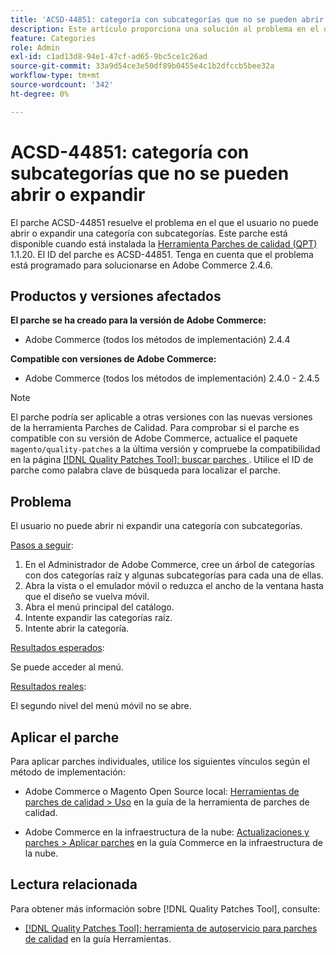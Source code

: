 ```yaml
---
title: 'ACSD-44851: categoría con subcategorías que no se pueden abrir o expandir'
description: Este artículo proporciona una solución al problema en el que el usuario no puede abrir o expandir una categoría con subcategorías.
feature: Categories
role: Admin
exl-id: c1ad13d8-94e1-47cf-ad65-9bc5ce1c26ad
source-git-commit: 33a9d54ce3e50df89b0455e4c1b2dfccb5bee32a
workflow-type: tm+mt
source-wordcount: '342'
ht-degree: 0%

---
```


# ACSD-44851: categoría con subcategorías que no se pueden abrir o expandir

El parche ACSD-44851 resuelve el problema en el que el usuario no puede abrir o expandir una categoría con subcategorías. Este parche está disponible cuando está instalada la [Herramienta Parches de calidad (QPT)](https://experienceleague.adobe.com/en/docs/commerce-knowledge-base/kb/announcements/commerce-announcements/magento-quality-patches-released-new-tool-to-self-serve-quality-patches) 1.1.20. El ID del parche es ACSD-44851. Tenga en cuenta que el problema está programado para solucionarse en Adobe Commerce 2.4.6.

## Productos y versiones afectados

**El parche se ha creado para la versión de Adobe Commerce:**

* Adobe Commerce (todos los métodos de implementación) 2.4.4

**Compatible con versiones de Adobe Commerce:**

* Adobe Commerce (todos los métodos de implementación) 2.4.0 - 2.4.5

>[!NOTE]
>
>El parche podría ser aplicable a otras versiones con las nuevas versiones de la herramienta Parches de Calidad. Para comprobar si el parche es compatible con su versión de Adobe Commerce, actualice el paquete `magento/quality-patches` a la última versión y compruebe la compatibilidad en la página [[!DNL Quality Patches Tool]: buscar parches ](https://experienceleague.adobe.com/tools/commerce-quality-patches/index.html). Utilice el ID de parche como palabra clave de búsqueda para localizar el parche.

## Problema

El usuario no puede abrir ni expandir una categoría con subcategorías.

<u>Pasos a seguir</u>:

1. En el Administrador de Adobe Commerce, cree un árbol de categorías con dos categorías raíz y algunas subcategorías para cada una de ellas.
1. Abra la vista o el emulador móvil o reduzca el ancho de la ventana hasta que el diseño se vuelva móvil.
1. Abra el menú principal del catálogo.
1. Intente expandir las categorías raíz.
1. Intente abrir la categoría.

<u>Resultados esperados</u>:

Se puede acceder al menú.

<u>Resultados reales</u>:

El segundo nivel del menú móvil no se abre.

## Aplicar el parche

Para aplicar parches individuales, utilice los siguientes vínculos según el método de implementación:

* Adobe Commerce o Magento Open Source local: [Herramientas de parches de calidad > Uso](/help/tools/quality-patches-tool/usage.md) en la guía de la herramienta de parches de calidad.

* Adobe Commerce en la infraestructura de la nube: [Actualizaciones y parches > Aplicar parches](https://experienceleague.adobe.com/docs/commerce-cloud-service/user-guide/develop/upgrade/apply-patches.html) en la guía Commerce en la infraestructura de la nube.

## Lectura relacionada

Para obtener más información sobre [!DNL Quality Patches Tool], consulte:

* [[!DNL Quality Patches Tool]: herramienta de autoservicio para parches de calidad](/help/tools/quality-patches-tool/quality-patches-tool-to-self-serve-quality-patches.md) en la guía Herramientas.
